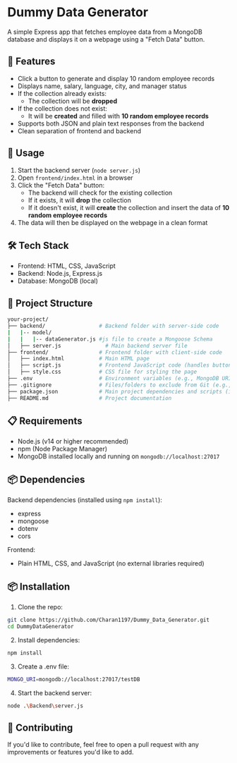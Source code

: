 # Dummy Data Generator

A simple Express app that fetches employee data from a MongoDB database and displays it on a webpage using a "Fetch Data" button.

## 🚀 Features

- Click a button to generate and display 10 random employee records
- Displays name, salary, language, city, and manager status
- If the collection already exists:
  - The collection will be **dropped**
- If the collection does not exist:
  - It will be **created** and filled with **10 random employee records**
- Supports both JSON and plain text responses from the backend
- Clean separation of frontend and backend


## 📖 Usage

1. Start the backend server (`node server.js`)
2. Open `frontend/index.html` in a browser
3. Click the "Fetch Data" button:
    - The backend will check for the existing collection
    - If it exists, it will **drop** the collection 
    - If it doesn't exist, it will **create** the collection and insert the data of **10 random employee records**
4. The data will then be displayed on the webpage in a clean format


## 🛠 Tech Stack
- Frontend: HTML, CSS, JavaScript
- Backend: Node.js, Express.js
- Database: MongoDB (local)

## 📁 Project Structure
```bash
your-project/
├── backend/                 # Backend folder with server-side code 
|   |-- model/
|   |   |-- dataGenerator.js #js file to create a Mongoose Schema
│   ├── server.js              # Main backend server file
├── frontend/                # Frontend folder with client-side code
│   ├── index.html           # Main HTML page
│   ├── script.js            # Frontend JavaScript code (handles button click, fetch data)
│   ├── style.css            # CSS file for styling the page
├── .env                     # Environment variables (e.g., MongoDB URI)
├── .gitignore               # Files/folders to exclude from Git (e.g., .env)
├── package.json             # Main project dependencies and scripts (if you have global ones)
├── README.md                # Project documentation
```

## 📋 Requirements

- Node.js (v14 or higher recommended)
- npm (Node Package Manager)
- MongoDB installed locally and running on `mongodb://localhost:27017`

## 📦 Dependencies

Backend dependencies (installed using `npm install`):
- express
- mongoose
- dotenv
- cors

Frontend:
- Plain HTML, CSS, and JavaScript (no external libraries required)


## 📦 Installation

1. Clone the repo:
```bash
git clone https://github.com/Charan1197/Dummy_Data_Generator.git
cd DummyDataGenerator
```

2. Install dependencies:
```bash
npm install
```

3. Create a .env file:
```bash
MONGO_URI=mongodb://localhost:27017/testDB
```

4. Start the backend server:
```bash
node .\Backend\server.js
```

## 🤝 Contributing

If you'd like to contribute, feel free to open a pull request with any improvements or features you'd like to add.